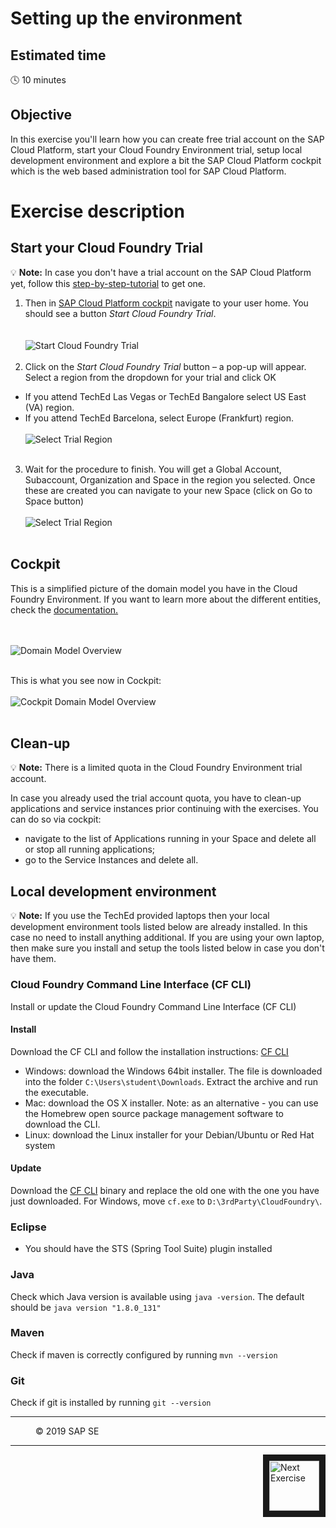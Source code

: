 # Setting up the environment


## Estimated time

:clock4: 10 minutes

## Objective

In this exercise you'll learn how you can create free trial account on the SAP Cloud Platform, start your Cloud Foundry Environment trial, setup local development environment and explore a bit the SAP Cloud Platform cockpit which is the web based administration tool for SAP Cloud Platform.

# Exercise description

## Start your Cloud Foundry Trial

:bulb: **Note:** In case you don't have a trial account on the SAP Cloud Platform yet, follow this [step-by-step-tutorial](http://go.sap.com/developer/tutorials/hcp-create-trial-account.html) to get one.

1. Then in [SAP Cloud Platform cockpit](https://account.hana.ondemand.com/#/home/welcome) navigate to your user home. You should see a button *Start Cloud Foundry Trial*.  
<br><br>
![Start Cloud Foundry Trial](/img/start_cf_trial.png?raw=true)
<br><br>
2. Click on the *Start Cloud Foundry Trial* button – a pop-up will appear. Select a region from the dropdown for your trial and click OK
- If you attend TechEd Las Vegas or TechEd Bangalore select US East (VA) region.
- If you attend TechEd Barcelona, select Europe (Frankfurt) region. 
<br><br>
![Select Trial Region](/img/select_trial_region.png?raw=true)
<br><br>

3. Wait for the procedure to finish. You will get a Global Account, Subaccount, Organization and Space in the region you selected. Once these are created you can navigate to your new Space (click on Go to Space button)
<br><br>
![Select Trial Region](/img/go_to_space.png?raw=true)
<br><br>

## Cockpit
This is a simplified picture of the domain model you have in the Cloud Foundry Environment. If you want to learn more about the different entities, check the [documentation.](https://help.sap.com/viewer/65de2977205c403bbc107264b8eccf4b/Cloud/en-US/8ed4a705efa0431b910056c0acdbf377.html)

<br><br>
![Domain Model Overview](/img/domain_model.png?raw=true)
<br><br>

This is what you see now in Cockpit:
<br><br>
![Cockpit Domain Model Overview](/img/cockpit_domain_model.png?raw=true)
<br><br>

## Clean-up

:bulb: **Note:** There is a limited quota in the Cloud Foundry Environment trial account.

In case you already used the trial account quota, you have to clean-up applications and service instances prior continuing with the exercises. You can do so via cockpit:
- navigate to the list of Applications running in your Space and delete all or stop all running applications;
- go to the Service Instances and delete all.   

## Local development environment

:bulb: **Note:** If you use the TechEd provided laptops then your local development environment tools listed below are already installed. In this case no need to install anything additional. If you are using your own laptop, then make sure you install and setup the tools listed below in case you don't have them.

### Cloud Foundry Command Line Interface (CF CLI)

Install or update the Cloud Foundry Command Line Interface (CF CLI)

#### Install
Download the CF CLI and follow the installation instructions: [CF CLI](https://github.com/cloudfoundry/cli#downloads)

- Windows: download the Windows 64bit installer. The file is downloaded into the folder `C:\Users\student\Downloads`. Extract the archive and run the executable.
- Mac: download the OS X installer. Note: as an alternative - you can use the Homebrew open source package management software to download the CLI.
- Linux: download the Linux installer for your Debian/Ubuntu or Red Hat system

#### Update
Download the [CF CLI](https://github.com/cloudfoundry/cli#downloads) binary and replace the old one with the one you have just downloaded. For Windows, move `cf.exe` to `D:\3rdParty\CloudFoundry\`.

### Eclipse
- You should have the STS (Spring Tool Suite) plugin installed

### Java
Check which Java version is available using `java -version`. The default should be `java version "1.8.0_131"`

### Maven
Check if maven is correctly configured by running `mvn --version`

### Git
Check if git is installed by running `git --version`

 
***
<dl>
  <dd>
  <div class="footer">&copy; 2019 SAP SE</div>
  </dd>
</dl>
<hr>
<a href="/exercises/02_clone/README.md">
  <img src="https://github.com/SAP/cloud-cf-product-list-sample/blob/teched2019/img/arrow_right.png" height="80" border="10" align="right" alt="Next Exercise" title="Next Exercise: Clone application">
</a>
